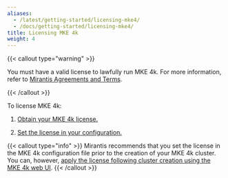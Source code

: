 ```yaml
---
aliases:
  - /latest/getting-started/licensing-mke4/
  - /docs/getting-started/licensing-mke4/
title: Licensing MKE 4k
weight: 4
---
```


{{< callout type="warning" >}}

You must have a valid license to lawfully run MKE 4k. For more
information, refer to [Mirantis Agreements and Terms](https://legal.mirantis.com/).

{{< /callout >}}

To license MKE 4k:

1. [Obtain your MKE 4k license.](obtain-mke4k-license)

2. [Set the license in your configuration.](set-license-in-configuration)

{{< callout type="info" >}} Mirantis recommends that you set the license in the
MKE 4k configuration file prior to the creation of your MKE 4k cluster. You can, however, [apply the
license following cluster creation using the MKE 4k web
UI](apply-mke4k-license-post-installation).
{{< /callout >}}

